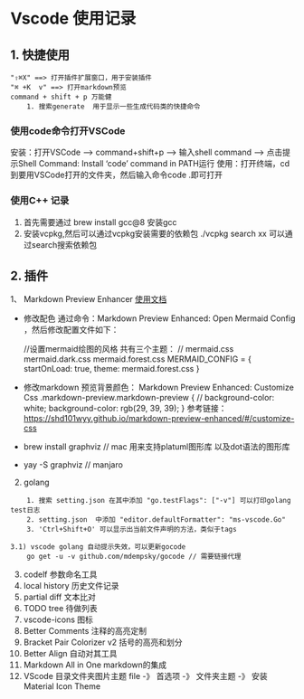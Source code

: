 # Vscode 使用记录

## 1. 快捷使用

    "⇧⌘X" ==> 打开插件扩展窗口，用于安装插件
    "⌘ +K  v" ==> 打开markdown预览
    command + shift + p 万能健
        1. 搜索generate  用于显示一些生成代码类的快捷命令


### 使用code命令打开VSCode

安装：打开VSCode –> command+shift+p –> 输入shell command –> 点击提示Shell Command: Install ‘code’ command in PATH运行
使用：打开终端，cd到要用VSCode打开的文件夹，然后输入命令code .即可打开

### 使用C++ 记录

1. 首先需要通过 brew install gcc@8 安装gcc
2. 安装vcpkg,然后可以通过vcpkg安装需要的依赖包
        ./vcpkg search xx 可以通过search搜索依赖包

## 2. 插件

1、 Markdown Preview Enhancer   [使用文档](https://shd101wyy.github.io/markdown-preview-enhanced/#/zh-cn/diagrams)

  * 修改配色 通过命令：Markdown Preview Enhanced: Open Mermaid Config ，然后修改配置文件如下：
 
     //设置mermaid绘图的风格 共有三个主题：
    // mermaid.css mermaid.dark.css  mermaid.forest.css
    MERMAID_CONFIG = {
        startOnLoad: true,
        theme: mermaid.forest.css
    }

  * 修改markdown 预览背景颜色： Markdown Preview Enhanced: Customize Css
      .markdown-preview.markdown-preview {
      // background-color: white;
      background-color: rgb(29, 39, 39);
      }
      参考链接：https://shd101wyy.github.io/markdown-preview-enhanced/#/customize-css

  * brew install graphviz   // mac 用来支持platuml图形库 以及dot语法的图形库
  * yay -S graphviz // manjaro

2. golang 

```
    1. 搜索 setting.json 在其中添加 "go.testFlags": ["-v"] 可以打印golang test日志
    2. setting.json  中添加 "editor.defaultFormatter": "ms-vscode.Go"
    3. 'Ctrl+Shift+O' 可以显示出当前文件声明的方法，类似于tags

```
    3.1) vscode golang 自动提示失效，可以更新gocode
        go get -u -v github.com/mdempsky/gocode // 需要链接代理

3. codelf 参数命名工具
4. local history 历史文件记录
5. partial diff  文本比对
6. TODO tree  待做列表
7. vscode-icons  图标
8. Better Comments 注释的高亮定制
9. Bracket Pair Colorizer v2 括号的高亮和划分
10. Better Align  自动对其工具
11. Markdown All in One  markdown的集成
12. VScode 目录文件夹图片主题
    file -》 首选项 -》 文件夹主题 -》 安装 Material Icon Theme
